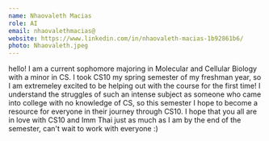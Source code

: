 ```yaml
---
name: Nhaovaleth Macias
role: AI
email: nhaovalethmacias@
website: https://www.linkedin.com/in/nhaovaleth-macias-1b92861b6/
photo: Nhaovaleth.jpeg
---
```

hello! I am a current sophomore majoring in Molecular and Cellular Biology with a minor in CS. I took CS10 my spring semester of my freshman year, so I am extremeley excited to be helping out with the course for the first time! I understand the struggles of such an intense subject as someone who came into college with no knowledge of CS, so this semester I hope to become a resource for everyone in their journey through CS10. I hope that you all are in love with CS10 and Imm Thai just as much as I am by the end of the semester, can't wait to work with everyone :)